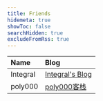 ```yaml
---
title: Friends
hidemeta: true
showToc: false
searchHidden: true
excludeFromRss: true
---
```


| Name | Blog |
| :--- | :--- |
| Integral | [Integral's Blog](https://blog.i7.homes) |
| poly000 | [poly000客栈](https://mokurin000.github.io) |
